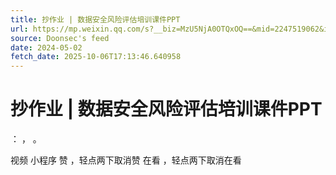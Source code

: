 ```yaml
---
title: 抄作业 | 数据安全风险评估培训课件PPT
url: https://mp.weixin.qq.com/s?__biz=MzU5NjA0OTQxOQ==&mid=2247519062&idx=1&sn=20b980a8faecb71da8199ffebc96279e
source: Doonsec's feed
date: 2024-05-02
fetch_date: 2025-10-06T17:13:46.640958
---
```


# 抄作业 | 数据安全风险评估培训课件PPT

：
，
。

视频
小程序
赞
，轻点两下取消赞
在看
，轻点两下取消在看